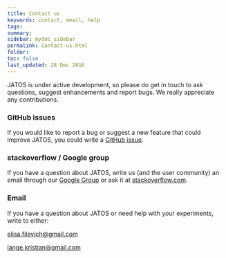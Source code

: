 ```yaml
---
title: Contact us
keywords: contact, email, help
tags:
summary:
sidebar: mydoc_sidebar
permalink: Contact-us.html
folder:
toc: false
last_updated: 28 Dec 2016
---
```


JATOS is under active development, so please do get in touch to ask questions, suggest enhancements and report bugs. We really appreciate any contributions.

### GitHub issues

If you would like to report a bug or suggest a new feature that could improve JATOS, you could write a [GitHub issue](https://github.com/JATOS/JATOS/issues).

### stackoverflow / Google group

If you have a question about JATOS, write us (and the user community) an email through our [Google Group](https://groups.google.com/forum/#!forum/jatos) or ask it at [stackoverflow.com](http://stackoverflow.com).

### Email

If you have a question about JATOS or need help with your experiments, write to either:

elisa.filevich@gmail.com 

lange.kristian@gmail.com

